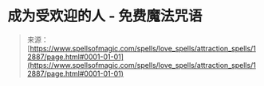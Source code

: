 <!--yml

category: 未分类

date: 2024-06-12 18:50:54

-->

# 成为受欢迎的人 - 免费魔法咒语

> 来源：[https://www.spellsofmagic.com/spells/love_spells/attraction_spells/12887/page.html#0001-01-01](https://www.spellsofmagic.com/spells/love_spells/attraction_spells/12887/page.html#0001-01-01)
